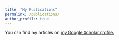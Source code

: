 ```yaml
---
title: "My Publications"
permalink: /publications/
author_profile: true
---
```


You can find my articles on <a href="https://scholar.google.com/citations?user=qetrYAwAAAAJ&hl=en">my Google Scholar profile.</a>


